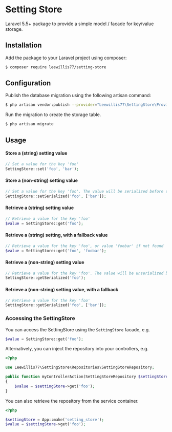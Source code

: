 # Setting Store
Laravel 5.5+ package to provide a simple model / facade for key/value storage.

## Installation
Add the package to your Laravel project using composer:

```bash
$ composer require leewillis77/setting-store
```

## Configuration
Publish the database migration using the following artisan command:

```bash
$ php artisan vendor:publish --provider="Leewillis77\SettingStore\Providers\ServiceProvider" --tag="migrations"  
```

Run the migration to create the storage table.

```bash
$ php artisan migrate
```

## Usage

#### Store a (string) setting value
```php
// Set a value for the key 'foo'
SettingStore::set('foo', 'bar');
```

#### Store a (non-string) setting value
```php
// Set a value for the key 'foo'. The value will be serialized before storing.
SettingStore::setSerialized('foo', ['bar']);
```

#### Retrieve a (string) setting value

```php
// Retrieve a value for the key 'foo'
$value = SettingStore::get('foo');
```

#### Retrieve a (string) setting, with a fallback value

```php
// Retrieve a value for the key 'foo', or value 'foobar' if not found
$value = SettingStore::get('foo', 'foobar');
```

#### Retrieve a (non-string) setting value

```php
// Retrieve a value for the key 'foo'. The value will be unserialized before being returned.
SettingStore::getSerialized('foo');
```

#### Retrieve a (non-string) setting value, with a fallback

```php
// Retrieve a value for the key 'foo'
SettingStore::getSerialized('foo', ['bar']);
```

### Accessing the SettingStore
You can access the SettingStore using the `SettingStore` facade, e.g.

```php
$value = SettingStore::get('foo');
```

Alternatively, you can inject the repository into your controllers, e.g.

```php
<?php

use Leewillis77\SettingStore\Repositories\SettingStoreRepository;

public function myControllerAction(SettingStoreRepository $settingStore)
{
    $value = $settingStore->get('foo');
}
```

You can also retrieve the repository from the service container.

```php
<?php

$settingStore = App::make('setting_store');
$value = $settingStore->get('foo');
```
